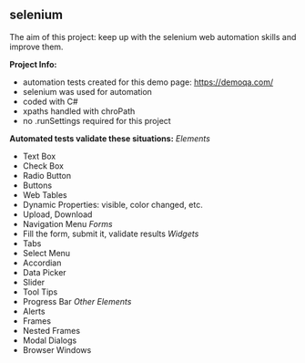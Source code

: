 ## selenium
The aim of this project: keep up with the selenium web automation skills and improve them.

**Project Info:**
- automation tests created for this demo page: https://demoqa.com/
- selenium was used for automation
- coded with C#
- xpaths handled with chroPath
- no .runSettings required for this project

**Automated tests validate these situations:**
*Elements*
- Text Box
- Check Box
- Radio Button
- Buttons
- Web Tables
- Dynamic Properties: visible, color changed, etc.
- Upload, Download
- Navigation Menu
*Forms*
- Fill the form, submit it, validate results
*Widgets*
- Tabs
- Select Menu
- Accordian
- Data Picker
- Slider
- Tool Tips
- Progress Bar
*Other Elements*
- Alerts
- Frames
- Nested Frames
- Modal Dialogs
- Browser Windows




  
